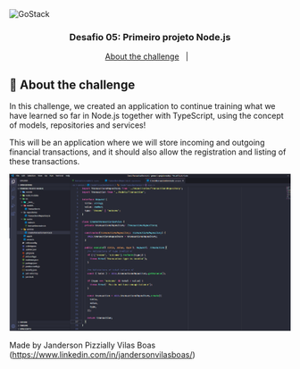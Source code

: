 <img alt="GoStack" src="https://storage.googleapis.com/golden-wind/bootcamp-gostack/header-desafios.png" />

<h3 align="center">
  Desafio 05: Primeiro projeto Node.js
</h3>

<p align="center">
  <a href="#rocket-sobre-o-desafio">About the challenge</a>&nbsp;&nbsp;&nbsp;|&nbsp;&nbsp;&nbsp;
</p>

## :rocket: About the challenge

In this challenge, we created an application to continue training what we have learned so far in Node.js together with TypeScript, using the concept of models, repositories and services!

This will be an application where we will store incoming and outgoing financial transactions, and it should also allow the registration and listing of these transactions.

<p align="center">
  <img  src="./assets/primeiro-projeto-nodejs.png">
</p>


Made by Janderson Pizzially Vilas Boas (https://www.linkedin.com/in/jandersonvilasboas/)
